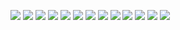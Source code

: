![](https://lh3.googleusercontent.com/proxy/sCJoY_qsk-phvTGAGc-u_LNAuFCOuYtHmPzRtmLK-jYVI_nmloGPzNx9gm1GqLxqNB-RDh3n9jsuW27dR11mhAPFFevLzxnl4SiuQMcZHYbrlA)
![](https://jenkins.io/images/logo-title-opengraph.png)
![](https://a0.awsstatic.com/libra-css/images/logos/aws_logo_smile_1200x630.png)
![](https://www.sinapistech.com/wp-content/uploads/2019/11/terraform-post.jpg)
![](https://encrypted-tbn0.gstatic.com/images?q=tbn%3AANd9GcQaZ6d7I4ncgX9K5FtCPNG1WfSLViNimHktkXBlJoBDbj99VUa1)
![](https://media.proprofs.com/images/QM/user_images/2350850/1558539563.jpeg)
![](https://i0.wp.com/foxutech.com/wp-content/uploads/2017/09/AWS-CloudFormation-1.png?fit=640%2C366&ssl=1)
![](https://miro.medium.com/max/800/0*Xbg-CQX5W5NqXyG3.png)
![](https://d2dybsqaihwlah.cloudfront.net/wp-content/uploads/2017/06/21141138/Ansible.png)
![](https://www.docker.com/sites/default/files/d8/styles/role_icon/public/2019-07/Docker-Logo-White-RGB_Horizontal.png?itok=cFIHFZiP)
![](https://i0.wp.com/www.lediligent.com/wp/wp-content/uploads/2019/03/Kubernetes-Logo.png?fit=750%2C400&ssl=1)
![](https://blog.sonatype.com/hs-fs/hubfs/Screen%20Shot%202019-01-28%20at%202.18.44%20PM.png?width=532&name=Screen%20Shot%202019-01-28%20at%202.18.44%20PM.png)
![](https://1.bp.blogspot.com/-FJN5mv7udjk/WdYQhsxOOUI/AAAAAAAAAU0/0a1mgN6N0-c4sgbuLHYOyU9yK0tbhpJeACLcBGAs/s728-e100/apache-tomcat-rce-exploit.png)



###
